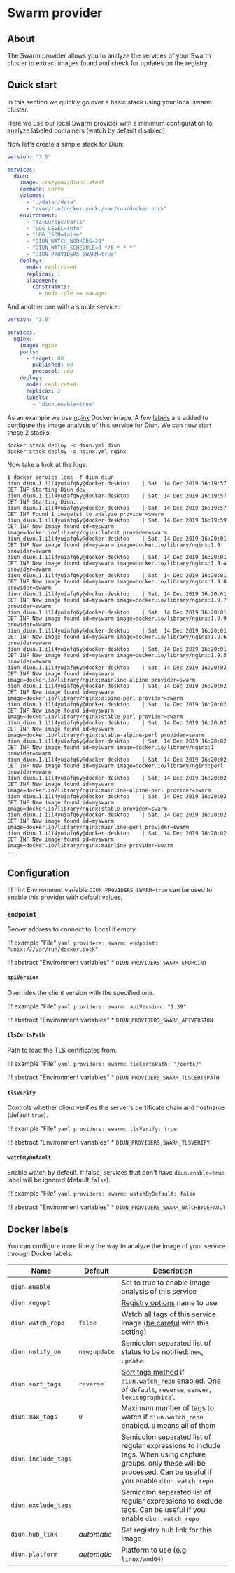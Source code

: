 # Swarm provider

## About

The Swarm provider allows you to analyze the services of your Swarm cluster to extract images found and check for
updates on the registry.

## Quick start

In this section we quickly go over a basic stack using your local swarm cluster.

Here we use our local Swarm provider with a minimum configuration to analyze labeled containers (watch by default
disabled).

Now let's create a simple stack for Diun:

```yaml
version: "3.5"

services:
  diun:
    image: crazymax/diun:latest
    command: serve
    volumes:
      - "./data:/data"
      - "/var/run/docker.sock:/var/run/docker.sock"
    environment:
      - "TZ=Europe/Paris"
      - "LOG_LEVEL=info"
      - "LOG_JSON=false"
      - "DIUN_WATCH_WORKERS=20"
      - "DIUN_WATCH_SCHEDULE=0 */6 * * *"
      - "DIUN_PROVIDERS_SWARM=true"
    deploy:
      mode: replicated
      replicas: 1
      placement:
        constraints:
          - node.role == manager
```

And another one with a simple service:

```yaml
version: "3.5"

services:
  nginx:
    image: nginx
    ports:
      - target: 80
        published: 80
        protocol: udp
    deploy:
      mode: replicated
      replicas: 2
      labels:
        - "diun.enable=true"
```

As an example we use [nginx](https://hub.docker.com/_/nginx/) Docker image. A few [labels](#docker-labels) are added
to configure the image analysis of this service for Diun. We can now start these 2 stacks:

```
docker stack deploy -c diun.yml diun
docker stack deploy -c nginx.yml nginx
```

Now take a look at the logs:

```
$ docker service logs -f diun_diun
diun_diun.1.i1l4yuiafq6y@docker-desktop    | Sat, 14 Dec 2019 16:19:57 CET INF Starting Diun dev
diun_diun.1.i1l4yuiafq6y@docker-desktop    | Sat, 14 Dec 2019 16:19:57 CET INF Starting Diun...
diun_diun.1.i1l4yuiafq6y@docker-desktop    | Sat, 14 Dec 2019 16:19:57 CET INF Found 1 image(s) to analyze provider=swarm
diun_diun.1.i1l4yuiafq6y@docker-desktop    | Sat, 14 Dec 2019 16:19:59 CET INF New image found id=myswarm image=docker.io/library/nginx:latest provider=swarm
diun_diun.1.i1l4yuiafq6y@docker-desktop    | Sat, 14 Dec 2019 16:20:01 CET INF New image found id=myswarm image=docker.io/library/nginx:1.9 provider=swarm
diun_diun.1.i1l4yuiafq6y@docker-desktop    | Sat, 14 Dec 2019 16:20:01 CET INF New image found id=myswarm image=docker.io/library/nginx:1.9.4 provider=swarm
diun_diun.1.i1l4yuiafq6y@docker-desktop    | Sat, 14 Dec 2019 16:20:01 CET INF New image found id=myswarm image=docker.io/library/nginx:1.9.8 provider=swarm
diun_diun.1.i1l4yuiafq6y@docker-desktop    | Sat, 14 Dec 2019 16:20:01 CET INF New image found id=myswarm image=docker.io/library/nginx:1.9.7 provider=swarm
diun_diun.1.i1l4yuiafq6y@docker-desktop    | Sat, 14 Dec 2019 16:20:01 CET INF New image found id=myswarm image=docker.io/library/nginx:1.9.9 provider=swarm
diun_diun.1.i1l4yuiafq6y@docker-desktop    | Sat, 14 Dec 2019 16:20:01 CET INF New image found id=myswarm image=docker.io/library/nginx:1.9.6 provider=swarm
diun_diun.1.i1l4yuiafq6y@docker-desktop    | Sat, 14 Dec 2019 16:20:01 CET INF New image found id=myswarm image=docker.io/library/nginx:1.9.5 provider=swarm
diun_diun.1.i1l4yuiafq6y@docker-desktop    | Sat, 14 Dec 2019 16:20:02 CET INF New image found id=myswarm image=docker.io/library/nginx:mainline-alpine provider=swarm
diun_diun.1.i1l4yuiafq6y@docker-desktop    | Sat, 14 Dec 2019 16:20:02 CET INF New image found id=myswarm image=docker.io/library/nginx:alpine-perl provider=swarm
diun_diun.1.i1l4yuiafq6y@docker-desktop    | Sat, 14 Dec 2019 16:20:02 CET INF New image found id=myswarm image=docker.io/library/nginx:stable-perl provider=swarm
diun_diun.1.i1l4yuiafq6y@docker-desktop    | Sat, 14 Dec 2019 16:20:02 CET INF New image found id=myswarm image=docker.io/library/nginx:stable-alpine-perl provider=swarm
diun_diun.1.i1l4yuiafq6y@docker-desktop    | Sat, 14 Dec 2019 16:20:02 CET INF New image found id=myswarm image=docker.io/library/nginx:1 provider=swarm
diun_diun.1.i1l4yuiafq6y@docker-desktop    | Sat, 14 Dec 2019 16:20:02 CET INF New image found id=myswarm image=docker.io/library/nginx:perl provider=swarm
diun_diun.1.i1l4yuiafq6y@docker-desktop    | Sat, 14 Dec 2019 16:20:02 CET INF New image found id=myswarm image=docker.io/library/nginx:mainline-alpine-perl provider=swarm
diun_diun.1.i1l4yuiafq6y@docker-desktop    | Sat, 14 Dec 2019 16:20:02 CET INF New image found id=myswarm image=docker.io/library/nginx:stable provider=swarm
diun_diun.1.i1l4yuiafq6y@docker-desktop    | Sat, 14 Dec 2019 16:20:02 CET INF New image found id=myswarm image=docker.io/library/nginx:mainline-perl provider=swarm
diun_diun.1.i1l4yuiafq6y@docker-desktop    | Sat, 14 Dec 2019 16:20:02 CET INF New image found id=myswarm image=docker.io/library/nginx:mainline provider=swarm
...
```

## Configuration

!!! hint
    Environment variable `DIUN_PROVIDERS_SWARM=true` can be used to enable this provider with default values.

### `endpoint`

Server address to connect to. Local if empty.

!!! example "File"
    ```yaml
    providers:
      swarm:
        endpoint: "unix:///var/run/docker.sock"
    ```

!!! abstract "Environment variables"
    * `DIUN_PROVIDERS_SWARM_ENDPOINT`

#### `apiVersion`

Overrides the client version with the specified one.

!!! example "File"
    ```yaml
    providers:
      swarm:
        apiVersion: "1.39"
    ```

!!! abstract "Environment variables"
    * `DIUN_PROVIDERS_SWARM_APIVERSION`

#### `tlsCertsPath`

Path to load the TLS certificates from.

!!! example "File"
    ```yaml
    providers:
      swarm:
        tlsCertsPath: "/certs/"
    ```

!!! abstract "Environment variables"
    * `DIUN_PROVIDERS_SWARM_TLSCERTSPATH`

#### `tlsVerify`

Controls whether client verifies the server's certificate chain and hostname (default `true`).

!!! example "File"
    ```yaml
    providers:
      swarm:
        tlsVerify: true
    ```

!!! abstract "Environment variables"
    * `DIUN_PROVIDERS_SWARM_TLSVERIFY`

#### `watchByDefault`

Enable watch by default. If false, services that don't have `diun.enable=true` label will be ignored (default `false`).

!!! example "File"
    ```yaml
    providers:
      swarm:
        watchByDefault: false
    ```

!!! abstract "Environment variables"
    * `DIUN_PROVIDERS_SWARM_WATCHBYDEFAULT`


## Docker labels

You can configure more finely the way to analyze the image of your service through Docker labels:

| Name                | Default      | Description                                                                                                                                                |
|---------------------|--------------|-------------------------------------------------------------------------------------------------------------------------------------------------------------------------|
| `diun.enable`       |              | Set to true to enable image analysis of this service                                                                                                                    |
| `diun.regopt`       |              | [Registry options](../config/regopts.md) name to use                                                                                                                    |
| `diun.watch_repo`   | `false`      | Watch all tags of this service image ([be careful](../faq.md#docker-hub-rate-limits) with this setting)                                                                 |
| `diun.notify_on`    | `new;update` | Semicolon separated list of status to be notified: `new`, `update`.                                                                                                     |
| `diun.sort_tags`    | `reverse`    | [Sort tags method](../faq.md#tags-sorting-when-using-watch_repo) if `diun.watch_repo` enabled. One of `default`, `reverse`, `semver`, `lexicographical`                 |
| `diun.max_tags`     | `0`          | Maximum number of tags to watch if `diun.watch_repo` enabled. `0` means all of them                                                                                     |
| `diun.include_tags` |              | Semicolon separated list of regular expressions to include tags. When using capture groups, only these will be processed. Can be useful if you enable `diun.watch_repo` |
| `diun.exclude_tags` |              | Semicolon separated list of regular expressions to exclude tags. Can be useful if you enable `diun.watch_repo`                                                          |
| `diun.hub_link`     | _automatic_  | Set registry hub link for this image                                                                                                                                    |
| `diun.platform`     | _automatic_  | Platform to use (e.g. `linux/amd64`)                                                                                                                                    |
